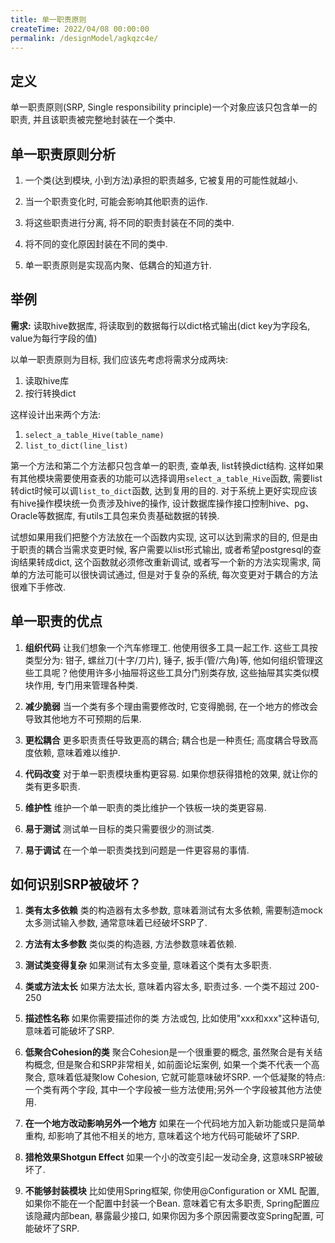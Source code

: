 ```yaml
---
title: 单一职责原则
createTime: 2022/04/08 00:00:00
permalink: /designModel/agkqzc4e/
---
```

## 定义
单一职责原则(SRP, Single responsibility principle)一个对象应该只包含单一的职责, 并且该职责被完整地封装在一个类中. 

## 单一职责原则分析

1. 一个类(达到模块, 小到方法)承担的职责越多, 它被复用的可能性就越小. 

2. 当一个职责变化时, 可能会影响其他职责的运作. 

3. 将这些职责进行分离, 将不同的职责封装在不同的类中. 

4. 将不同的变化原因封装在不同的类中. 

5. 单一职责原则是实现高内聚、低耦合的知道方针. 


## 举例

**需求:** 读取hive数据库, 将读取到的数据每行以dict格式输出(dict key为字段名, value为每行字段的值)

以单一职责原则为目标, 我们应该先考虑将需求分成两块: 
1. 读取hive库
2. 按行转换dict

这样设计出来两个方法: 
1. `select_a_table_Hive(table_name)`
2. `list_to_dict(line_list)`

第一个方法和第二个方法都只包含单一的职责, 查单表, list转换dict结构. 这样如果有其他模块需要使用查表的功能可以选择调用`select_a_table_Hive`函数, 需要list转dict时候可以调`list_to_dict`函数, 达到复用的目的. 对于系统上更好实现应该有hive操作模块统一负责涉及hive的操作, 设计数据库操作接口控制hive、pg、Oracle等数据库, 有utils工具包来负责基础数据的转换. 

试想如果用我们把整个方法放在一个函数内实现, 这可以达到需求的目的, 但是由于职责的耦合当需求变更时候, 客户需要以list形式输出, 或者希望postgresql的查询结果转成dict, 这个函数就必须修改重新调试, 或者写一个新的方法实现需求, 简单的方法可能可以很快调试通过, 但是对于复杂的系统, 每次变更对于耦合的方法很难下手修改. 


## 单一职责的优点

1. **组织代码** 
   让我们想象一个汽车修理工.  他使用很多工具​​一起工作. 这些工具按类型分为: 钳子, 螺丝刀(十字/刀片), 锤子, 扳手(管/六角)等, 他如何组织管理这些工具呢？他使用许多小抽屉将这些工具分门别类存放, 这些抽屉其实类似模块作用, 专门用来管理各种类. 

2. **减少脆弱** 
   当一个类有多个理由需要修改时, 它变得脆弱, 在一个地方的修改会导致其他地方不可预期的后果. 

3. **更松耦合** 
   更多职责责任导致更高的耦合; 耦合也是一种责任; 高度耦合导致高度依赖, 意味着难以维护. 

4. **代码改变** 
   对于单一职责模块重构更容易.  如果你想获得猎枪的效果, 就让你的类有更多职责. 

5. **维护性** 
   维护一个单一职责的类比维护一个铁板一块的类更容易. 

6. **易于测试** 
   测试单一目标的类只需要很少的测试类. 

7. **易于调试** 
   在一个单一职责类找到问题是一件更容易的事情. 


## 如何识别SRP被破坏？

1. **类有太多依赖** 
   类的构造器有太多参数, 意味着测试有太多依赖, 需要制造mock太多测试输入参数, 通常意味着已经破坏SRP了. 

2. **方法有太多参数** 
   类似类的构造器, 方法参数意味着依赖. 

3. **测试类变得复杂** 
   如果测试有太多变量, 意味着这个类有太多职责. 

4. **类或方法太长** 
   如果方法太长, 意味着内容太多, 职责过多.  一个类不超过 200-250

5. **描述性名称** 
   如果你需要描述你的类 方法或包, 比如使用"xxx和xxx"这种语句, 意味着可能破坏了SRP.

6. **低聚合Cohesion的类** 
   聚合Cohesion是一个很重要的概念, 虽然聚合是有关结构概念, 但是聚合和SRP非常相关, 如前面论坛案例, 如果一个类不代表一个高聚合, 意味着低凝聚low Cohesion, 它就可能意味破坏SRP. 一个低凝聚的特点:  一个类有两个字段, 其中一个字段被一些方法使用;另外一个字段被其他方法使用. 

7. **在一个地方改动影响另外一个地方** 
   如果在一个代码地方加入新功能或只是简单重构, 却影响了其他不相关的地方, 意味着这个地方代码可能破坏了SRP.

8. **猎枪效果Shotgun Effect** 
   如果一个小的改变引起一发动全身, 这意味SRP被破坏了. 

9.  **不能够封装模块** 
    比如使用Spring框架, 你使用@Configuration or XML 配置, 如果你不能在一个配置中封装一个Bean. 意味着它有太多职责, Spring配置应该隐藏内部bean, 暴露最少接口, 如果你因为多个原因需要改变Spring配置, 可能破坏了SRP.